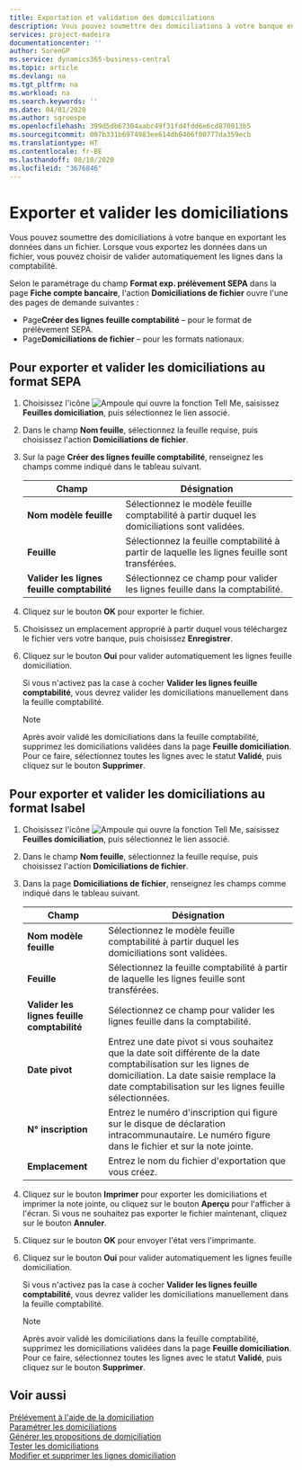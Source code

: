 ```yaml
---
title: Exportation et validation des domiciliations
description: Vous pouvez soumettre des domiciliations à votre banque en exportant les données dans un fichier. Lorsque vous exportez les données dans un fichier, vous pouvez choisir de valider automatiquement les lignes dans la comptabilité.
services: project-madeira
documentationcenter: ''
author: SorenGP
ms.service: dynamics365-business-central
ms.topic: article
ms.devlang: na
ms.tgt_pltfrm: na
ms.workload: na
ms.search.keywords: ''
ms.date: 04/01/2020
ms.author: sgroespe
ms.openlocfilehash: 399d5db67304aabc49f31fd4fdd6e6cd870913b5
ms.sourcegitcommit: 007b331b6974983ee614db0406f00777da359ecb
ms.translationtype: HT
ms.contentlocale: fr-BE
ms.lasthandoff: 08/10/2020
ms.locfileid: "3676846"
---
```

# <a name="export-and-post-domiciliations"></a>Exporter et valider les domiciliations
Vous pouvez soumettre des domiciliations à votre banque en exportant les données dans un fichier. Lorsque vous exportez les données dans un fichier, vous pouvez choisir de valider automatiquement les lignes dans la comptabilité.  

Selon le paramétrage du champ **Format exp. prélèvement SEPA** dans la page **Fiche compte bancaire**, l'action **Domiciliations de fichier** ouvre l'une des pages de demande suivantes :  

- Page**Créer des lignes feuille comptabilité** – pour le format de prélèvement SEPA.  
- Page**Domiciliations de fichier** – pour les formats nationaux.  

## <a name="to-export-and-post-domiciliations-in-sepa-format"></a>Pour exporter et valider les domiciliations au format SEPA  

1.  Choisissez l'icône ![Ampoule qui ouvre la fonction Tell Me](../../media/ui-search/search_small.png "Dites-moi ce que vous voulez faire"), saisissez **Feuilles domiciliation**, puis sélectionnez le lien associé.  
2.  Dans le champ **Nom feuille**, sélectionnez la feuille requise, puis choisissez l'action **Domiciliations de fichier**.  
3.  Sur la page **Créer des lignes feuille comptabilité**, renseignez les champs comme indiqué dans le tableau suivant.  

    |Champ|Désignation|  
    |---------------------------------|---------------------------------------|  
    |**Nom modèle feuille**|Sélectionnez le modèle feuille comptabilité à partir duquel les domiciliations sont validées.|  
    |**Feuille**|Sélectionnez la feuille comptabilité à partir de laquelle les lignes feuille sont transférées.|  
    |**Valider les lignes feuille comptabilité**|Sélectionnez ce champ pour valider les lignes feuille dans la comptabilité.|  

4.  Cliquez sur le bouton **OK** pour exporter le fichier.  
5.  Choisissez un emplacement approprié à partir duquel vous téléchargez le fichier vers votre banque, puis choisissez **Enregistrer**.  
6.  Cliquez sur le bouton **Oui** pour valider automatiquement les lignes feuille domiciliation.  

    Si vous n'activez pas la case à cocher **Valider les lignes feuille comptabilité**, vous devrez valider les domiciliations manuellement dans la feuille comptabilité.  

    > [!NOTE]  
    >  Après avoir validé les domiciliations dans la feuille comptabilité, supprimez les domiciliations validées dans la page **Feuille domiciliation**. Pour ce faire, sélectionnez toutes les lignes avec le statut **Validé**, puis cliquez sur le bouton **Supprimer**.  

## <a name="to-export-and-post-domiciliations-in-isabel-format"></a>Pour exporter et valider les domiciliations au format Isabel  

1.  Choisissez l'icône ![Ampoule qui ouvre la fonction Tell Me](../../media/ui-search/search_small.png "Dites-moi ce que vous voulez faire"), saisissez **Feuilles domiciliation**, puis sélectionnez le lien associé.  
2.  Dans le champ **Nom feuille**, sélectionnez la feuille requise, puis choisissez l'action **Domiciliations de fichier**.  
3.  Dans la page **Domiciliations de fichier**, renseignez les champs comme indiqué dans le tableau suivant.  

    |Champ|Désignation|  
    |---------------------------------|---------------------------------------|  
    |**Nom modèle feuille**|Sélectionnez le modèle feuille comptabilité à partir duquel les domiciliations sont validées.|  
    |**Feuille**|Sélectionnez la feuille comptabilité à partir de laquelle les lignes feuille sont transférées.|  
    |**Valider les lignes feuille comptabilité**|Sélectionnez ce champ pour valider les lignes feuille dans la comptabilité.|  
    |**Date pivot**|Entrez une date pivot si vous souhaitez que la date soit différente de la date comptabilisation sur les lignes de domiciliation. La date saisie remplace la date comptabilisation sur les lignes feuille sélectionnées.|  
    |**N° inscription**|Entrez le numéro d'inscription qui figure sur le disque de déclaration intracommunautaire. Le numéro figure dans le fichier et sur la note jointe.|  
    |**Emplacement**|Entrez le nom du fichier d'exportation que vous créez.|  

4.  Cliquez sur le bouton **Imprimer** pour exporter les domiciliations et imprimer la note jointe, ou cliquez sur le bouton **Aperçu** pour l'afficher à l'écran. Si vous ne souhaitez pas exporter le fichier maintenant, cliquez sur le bouton **Annuler**.  
5.  Cliquez sur le bouton **OK** pour envoyer l'état vers l'imprimante.  
6.  Cliquez sur le bouton **Oui** pour valider automatiquement les lignes feuille domiciliation.  

    Si vous n'activez pas la case à cocher **Valider les lignes feuille comptabilité**, vous devrez valider les domiciliations manuellement dans la feuille comptabilité.  

    > [!NOTE]  
    >  Après avoir validé les domiciliations dans la feuille comptabilité, supprimez les domiciliations validées dans la page **Feuille domiciliation**. Pour ce faire, sélectionnez toutes les lignes avec le statut **Validé**, puis cliquez sur le bouton **Supprimer**.  

## <a name="see-also"></a>Voir aussi  
 [Prélévement à l'aide de la domiciliation](direct-debit-using-domiciliation.md)   
 [Paramétrer les domiciliations](how-to-set-up-domiciliations.md)   
 [Générer les propositions de domiciliation](how-to-generate-domiciliation-suggestions.md)   
 [Tester les domiciliations](how-to-test-domiciliations.md)   
 [Modifier et supprimer les lignes domiciliation](how-to-edit-and-delete-domiciliation-lines.md)
